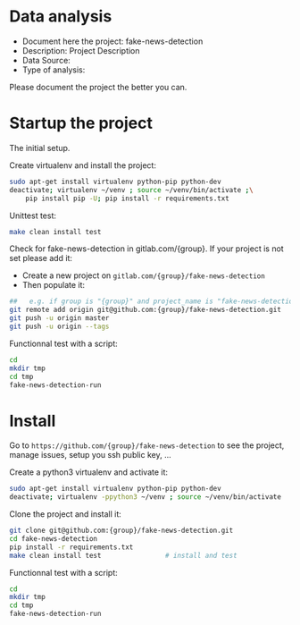 # Data analysis
- Document here the project: fake-news-detection
- Description: Project Description
- Data Source:
- Type of analysis:

Please document the project the better you can.

# Startup the project

The initial setup.

Create virtualenv and install the project:
```bash
sudo apt-get install virtualenv python-pip python-dev
deactivate; virtualenv ~/venv ; source ~/venv/bin/activate ;\
    pip install pip -U; pip install -r requirements.txt
```

Unittest test:
```bash
make clean install test
```

Check for fake-news-detection in gitlab.com/{group}.
If your project is not set please add it:

- Create a new project on `gitlab.com/{group}/fake-news-detection`
- Then populate it:

```bash
##   e.g. if group is "{group}" and project_name is "fake-news-detection"
git remote add origin git@github.com:{group}/fake-news-detection.git
git push -u origin master
git push -u origin --tags
```

Functionnal test with a script:

```bash
cd
mkdir tmp
cd tmp
fake-news-detection-run
```

# Install

Go to `https://github.com/{group}/fake-news-detection` to see the project, manage issues,
setup you ssh public key, ...

Create a python3 virtualenv and activate it:

```bash
sudo apt-get install virtualenv python-pip python-dev
deactivate; virtualenv -ppython3 ~/venv ; source ~/venv/bin/activate
```

Clone the project and install it:

```bash
git clone git@github.com:{group}/fake-news-detection.git
cd fake-news-detection
pip install -r requirements.txt
make clean install test                # install and test
```
Functionnal test with a script:

```bash
cd
mkdir tmp
cd tmp
fake-news-detection-run
```

